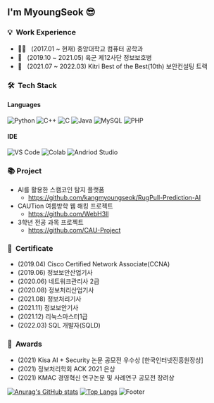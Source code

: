 <h2> I'm MyoungSeok 😎</h2>

<h3> 💡 &nbsp;Work Experience </h3>

- 👨‍🎓 &nbsp; (2017.01 ~ 현재) 중앙대학교 컴퓨터 공학과
- 💂 &nbsp; (2019.10 ~ 2021.05) 육군 제12사단 정보보호병
- 🤵 &nbsp; (2021.07 ~ 2022.03) Kitri Best of the Best(10th) 보안컨설팅 트랙

<h3> 🛠 &nbsp;Tech Stack</h3>


#### Languages
  ![Python](https://img.shields.io/badge/-Python-00498c?style=for-the-badge&logo=Python&logoColor=white)
  ![C++](https://img.shields.io/badge/-C++-44649f?style=for-the-badge&logo=c%2b%2b&logoColor=white)
  ![C](https://img.shields.io/badge/-C-6c80b2?style=for-the-badge&logo=c&logoColor=white)
  ![Java](https://img.shields.io/badge/-Java-919ec5?style=for-the-badge&logo=java&logoColor=white)
  ![MySQL](https://img.shields.io/badge/-MySQL-b6bed8?style=for-the-badge&logo=MySQL&logoColor=white)
  ![PHP](https://img.shields.io/badge/-PHP-dadeeb?style=for-the-badge&logo=PHP&logoColor=white)
  
#### IDE
  ![VS Code](https://img.shields.io/badge/VSCode-blue.svg?logo=visual-studio-code)
  ![Colab](https://img.shields.io/badge/Google%20Colab-orange.svg?logo=google%20colab)
  ![Andriod Studio](https://img.shields.io/badge/Android%20Studio-black.svg?logo=Android%20Studio)

<h3> 📚 Project </h3>

- AI를 활용한 스캠코인 탐지 플랫폼
  - https://github.com/kangmyoungseok/RugPull-Prediction-AI
- CAUTion 여름방학 웹 해킹 프로젝트
  - https://github.com/WebH3ll
- 3학년 전공 과목 프로젝트 
  - https://github.com/CAU-Project


<h3> 📜 &nbsp;Certificate</h3>

- (2019.04) Cisco Certified Network Associate(CCNA)<br>
- (2019.06) 정보보안산업기사<br>
- (2020.06) 네트워크관리사 2급<br>
- (2020.08) 정보처리산업기사<br>
- (2021.08) 정보처리기사<br>
- (2021.11) 정보보안기사<br>
- (2021.12) 리눅스마스터1급<br>
- (2022.03) SQL 개발자(SQLD)<br>

<h3> 🏅 &nbsp;Awards</h3>

- (2021) Kisa AI + Security 논문 공모전 우수상 [한국인터넷진흥원장상]
- (2021) 정보처리학회 ACK 2021 은상 
- (2021) KMAC 경영혁신 연구논문 및 사례연구 공모전 장려상

 [![Anurag's GitHub stats](https://github-readme-stats.vercel.app/api?username=kangmyoungseok)](https://github.com/kangmyoungseok/github-readme-stats)        [![Top Langs](https://github-readme-stats.vercel.app/api/top-langs/?username=kangmyoungseok)](https://github.com/kangmyoungseok/github-readme-stats)
 ![Footer](https://capsule-render.vercel.app/api?type=waving&color=75BDE0&height=150&section=footer)
